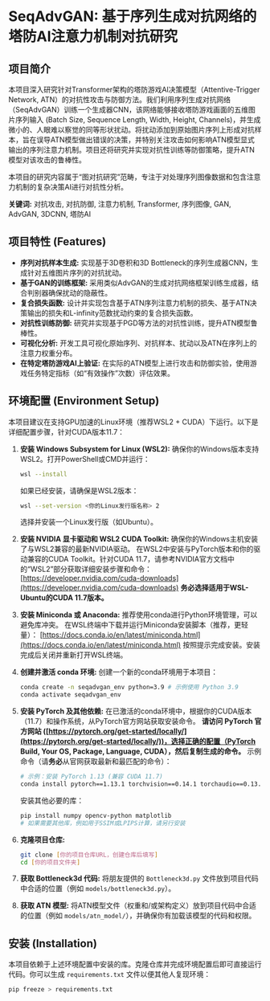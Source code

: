 # SeqAdvGAN: 基于序列生成对抗网络的塔防AI注意力机制对抗研究

## 项目简介

本项目深入研究针对Transformer架构的塔防游戏AI决策模型（Attentive-Trigger Network, ATN）的对抗性攻击与防御方法。我们利用序列生成对抗网络（SeqAdvGAN）训练一个生成器CNN，该网络能够接收塔防游戏画面的五维图片序列输入 (Batch Size, Sequence Length, Width, Height, Channels)，并生成微小的、人眼难以察觉的同等形状扰动。将扰动添加到原始图片序列上形成对抗样本，旨在误导ATN模型做出错误的决策，并特别关注攻击如何影响ATN模型显式输出的序列注意力机制。项目还将研究并实现对抗性训练等防御策略，提升ATN模型对该攻击的鲁棒性。

本项目的研究内容属于“图对抗研究”范畴，专注于对处理序列图像数据和包含注意力机制的复杂决策AI进行对抗性分析。

**关键词:** 对抗攻击, 对抗防御, 注意力机制, Transformer, 序列图像, GAN, AdvGAN, 3DCNN, 塔防AI

## 项目特性 (Features)

* **序列对抗样本生成:** 实现基于3D卷积和3D Bottleneck的序列生成器CNN，生成针对五维图片序列的对抗扰动。
* **基于GAN的训练框架:** 采用类似AdvGAN的生成对抗网络框架训练生成器，结合判别器确保扰动的隐蔽性。
* **复合损失函数:** 设计并实现包含基于ATN序列注意力机制的损失、基于ATN决策输出的损失和L-infinity范数扰动约束的复合损失函数。
* **对抗性训练防御:** 研究并实现基于PGD等方法的对抗性训练，提升ATN模型鲁棒性。
* **可视化分析:** 开发工具可视化原始序列、对抗样本、扰动以及ATN在序列上的注意力权重分布。
* **在特定塔防游戏AI上验证:** 在实际的ATN模型上进行攻击和防御实验，使用游戏任务特定指标（如“有效操作”次数）评估效果。

## 环境配置 (Environment Setup)

本项目建议在支持GPU加速的Linux环境（推荐WSL2 + CUDA）下运行。以下是详细配置步骤，针对CUDA版本11.7：

1.  **安装 Windows Subsystem for Linux (WSL2):**
    确保你的Windows版本支持WSL2。打开PowerShell或CMD并运行：
    ```bash
    wsl --install
    ```
    如果已经安装，请确保是WSL2版本：
    ```bash
    wsl --set-version <你的Linux发行版名称> 2
    ```
    选择并安装一个Linux发行版（如Ubuntu）。

2.  **安装 NVIDIA 显卡驱动和 WSL2 CUDA Toolkit:**
    确保你的Windows主机安装了与WSL2兼容的最新NVIDIA驱动。
    在WSL2中安装与PyTorch版本和你的驱动兼容的CUDA Toolkit。针对CUDA 11.7，请参考NVIDIA官方文档中的“WSL2”部分获取详细安装步骤和命令：
    [https://developer.nvidia.com/cuda-downloads](https://developer.nvidia.com/cuda-downloads)
    **务必选择适用于WSL-Ubuntu的CUDA 11.7版本。**

3.  **安装 Miniconda 或 Anaconda:**
    推荐使用conda进行Python环境管理，可以避免库冲突。
    在WSL终端中下载并运行Miniconda安装脚本（推荐，更轻量）：
    [https://docs.conda.io/en/latest/miniconda.html](https://docs.conda.io/en/latest/miniconda.html)
    按照提示完成安装。安装完成后关闭并重新打开WSL终端。

4.  **创建并激活 conda 环境:**
    创建一个新的conda环境用于本项目：
    ```bash
    conda create -n seqadvgan_env python=3.9 # 示例使用 Python 3.9
    conda activate seqadvgan_env
    ```

5.  **安装 PyTorch 及其他依赖:**
    在已激活的conda环境中，根据你的CUDA版本（11.7）和操作系统，从PyTorch官方网站获取安装命令。
    **请访问 PyTorch 官方网站 ([https://pytorch.org/get-started/locally/](https://pytorch.org/get-started/locally/))，选择正确的配置（PyTorch Build, Your OS, Package, Language, CUDA），然后复制生成的命令。**
    示例命令（请**务必**从官网获取最新和最匹配的命令）：
    ```bash
    # 示例：安装 PyTorch 1.13 (兼容 CUDA 11.7)
    conda install pytorch==1.13.1 torchvision==0.14.1 torchaudio==0.13.1 cudatoolkit=11.7 -c pytorch -c conda-forge
    ```
    安装其他必要的库：
    ```bash
    pip install numpy opencv-python matplotlib
    # 如果需要其他库，例如用于SSIM或LPIPS计算，请另行安装
    ```

6.  **克隆项目仓库:**
    ```bash
    git clone [你的项目仓库URL，创建仓库后填写]
    cd [你的项目文件夹]
    ```

7.  **获取 Bottleneck3d 代码:**
    将朋友提供的 `Bottleneck3d.py` 文件放到项目代码中合适的位置（例如 `models/bottleneck3d.py`）。

8.  **获取 ATN 模型:**
    将ATN模型文件（权重和/或架构定义）放到项目代码中合适的位置（例如 `models/atn_model/`），并确保你有加载该模型的代码和权限。

## 安装 (Installation)

本项目依赖于上述环境配置中安装的库。克隆仓库并完成环境配置后即可直接运行代码。你可以生成 `requirements.txt` 文件以便其他人复现环境：

```bash
pip freeze > requirements.txt
